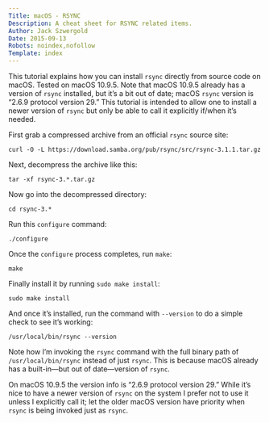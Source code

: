 ```yaml
---
Title: macOS - RSYNC
Description: A cheat sheet for RSYNC related items.
Author: Jack Szwergold
Date: 2015-09-13
Robots: noindex,nofollow
Template: index
---
```


This tutorial explains how you can install `rsync` directly from source code on macOS. Tested on macOS 10.9.5. Note that macOS 10.9.5 already has a version of `rsync` installed, but it’s a bit out of date; macOS `rsync` version is “2.6.9  protocol version 29.” This tutorial is intended to allow one to install a newer version of `rsync` but only be able to call it explicitly if/when it’s needed.

First grab a compressed archive from an official `rsync` source site:

	curl -O -L https://download.samba.org/pub/rsync/src/rsync-3.1.1.tar.gz

Next, decompress the archive like this:

	tar -xf rsync-3.*.tar.gz

Now go into the decompressed directory:

	cd rsync-3.*
	
Run this `configure` command:

	./configure

Once the `configure` process completes, run `make`:

	make

Finally install it by running `sudo make install`:

	sudo make install	

And once it’s installed, run the command with `--version` to do a simple check to see it’s working:

	/usr/local/bin/rsync --version

Note how I’m invoking the `rsync` command with the full binary path of `/usr/local/bin/rsync` instead of just `rsync`. This is because macOS already has a built-in—but out of date—version of `rsync`.

On macOS 10.9.5 the version info is “2.6.9  protocol version 29.” While it’s nice to have a newer version of `rsync` on the system I prefer not to use it unless I explicitly call it; let the older macOS version have priority when `rsync` is being invoked just as `rsync`.
